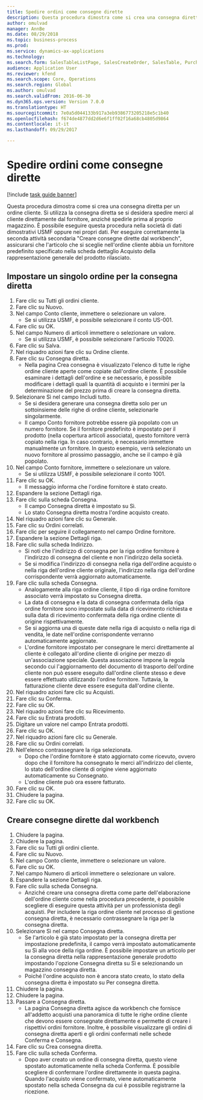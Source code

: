 ```yaml
--- 
title: Spedire ordini come consegne dirette
description: Questa procedura dimostra come si crea una consegna diretta per un ordine cliente.
author: omulvad
manager: AnnBe
ms.date: 08/29/2018
ms.topic: business-process
ms.prod: 
ms.service: dynamics-ax-applications
ms.technology: 
ms.search.form: SalesTableListPage, SalesCreateOrder, SalesTable, PurchCreateFromSalesOrder, VendAccountItemLookup, SalesTableReferences, PurchTable, PurchEditLines, PurchTableReferences, MCRDropShipWorkbench
audience: Application User
ms.reviewer: kfend
ms.search.scope: Core, Operations
ms.search.region: Global
ms.author: omulvad
ms.search.validFrom: 2016-06-30
ms.dyn365.ops.version: Version 7.0.0
ms.translationtype: HT
ms.sourcegitcommit: 7e0a5d044133b917a3eb9386773205218e5c1b40
ms.openlocfilehash: f674de4877dd2d6e6f1ff02f16a68cb4805d9864
ms.contentlocale: it-it
ms.lasthandoff: 09/29/2017

---
```

# <a name="ship-orders-as-direct-deliveries"></a>Spedire ordini come consegne dirette

[!include [task guide banner](../../includes/task-guide-banner.md)]

Questa procedura dimostra come si crea una consegna diretta per un ordine cliente. Si utilizza la consegna diretta se si desidera spedire merci al cliente direttamente dal fornitore, anziché spedirle prima al proprio magazzino. È possibile eseguire questa procedura nella società di dati dimostrativi USMF oppure nei propri dati. Per eseguire correttamente la seconda attività secondaria "Creare consegne dirette dal workbench", assicurarsi che l'articolo che si sceglie nell'ordine cliente abbia un fornitore predefinito specificato nella scheda dettaglio Acquisto della rappresentazione generale del prodotto rilasciato.


## <a name="set-an-individual-order-for-direct-delivery"></a>Impostare un singolo ordine per la consegna diretta
1. Fare clic su Tutti gli ordini cliente.
2. Fare clic su Nuovo.
3. Nel campo Conto cliente, immettere o selezionare un valore.
    * Se si utilizza USMF, è possibile selezionare il conto US-001.  
4. Fare clic su OK.
5. Nel campo Numero di articoli immettere o selezionare un valore.
    * Se si utilizza USMF, è possibile selezionare l'articolo T0020.  
6. Fare clic su Salva.
7. Nel riquadro azioni fare clic su Ordine cliente.
8. Fare clic su Consegna diretta.
    * Nella pagina Crea consegna è visualizzato l'elenco di tutte le righe ordine cliente aperte come copiate dall'ordine cliente. È possibile esaminare i dettagli dell'ordine e se necessario, è possibile modificare i dettagli quali la quantità di acquisto e i termini per la determinazione del prezzo prima di creare la consegna diretta.  
9. Selezionare Sì nel campo Includi tutto.
    * Se si desidera generare una consegna diretta solo per un sottoinsieme delle righe di ordine cliente, selezionarle singolarmente.  
    * Il campo Conto fornitore potrebbe essere già popolato con un numero fornitore. Se il fornitore predefinito è impostato per il prodotto (nella copertura articoli associata), questo fornitore verrà copiato nella riga. In caso contrario, è necessario immettere manualmente un fornitore. In questo esempio, verrà selezionato un nuovo fornitore al prossimo passaggio, anche se il campo è già popolato.   
10. Nel campo Conto fornitore, immettere o selezionare un valore.
    * Se si utilizza USMF, è possibile selezionare il conto 1001.  
11. Fare clic su OK.
    * Il messaggio informa che l'ordine fornitore è stato creato.   
12. Espandere la sezione Dettagli riga.
13. Fare clic sulla scheda Consegna.
    * Il campo Consegna diretta è impostato su Sì.  
    * Lo stato Consegna diretta mostra l'ordine acquisto creato.   
14. Nel riquadro azioni fare clic su Generale.
15. Fare clic su Ordini correlati.
16. Fare clic per seguire il collegamento nel campo Ordine fornitore.
17. Espandere la sezione Dettagli riga.
18. Fare clic sulla scheda Indirizzo.
    * Si noti che l'indirizzo di consegna per la riga ordine fornitore è l'indirizzo di consegna del cliente e non l'indirizzo della società.  
    * Se si modifica l'indirizzo di consegna nella riga dell'ordine acquisto o nella riga dell'ordine cliente originale, l'indirizzo nella riga dell'ordine corrispondente verrà aggiornato automaticamente.  
19. Fare clic sulla scheda Consegna.
    * Analogamente alla riga ordine cliente, il tipo di riga ordine fornitore associato verrà impostato su Consegna diretta.  
    * La data di consegna e la data di consegna confermata della riga ordine fornitore sono impostate sulla data di ricevimento richiesta e sulla data di ricevimento confermata della riga ordine cliente di origine rispettivamente.   
    * Se si aggiorna una di queste date nella riga di acquisto o nella riga di vendita, le date nell'ordine corrispondente verranno automaticamente aggiornate.     
    * L'ordine fornitore impostato per consegnare le merci direttamente al cliente è collegato all'ordine cliente di origine per mezzo di un'associazione speciale. Questa associazione impone la regola secondo cui l'aggiornamento del documento di trasporto dell'ordine cliente non può essere eseguito dall'ordine cliente stesso e deve essere effettuato utilizzando l'ordine fornitore. Tuttavia, la fatturazione cliente deve essere eseguita dall'ordine cliente.  
20. Nel riquadro azioni fare clic su Acquisti.
21. Fare clic su Conferma.
22. Fare clic su OK.
23. Nel riquadro azioni fare clic su Ricevimento.
24. Fare clic su Entrata prodotti.
25. Digitare un valore nel campo Entrata prodotti.
26. Fare clic su OK.
27. Nel riquadro azioni fare clic su Generale.
28. Fare clic su Ordini correlati.
29. Nell'elenco contrassegnare la riga selezionata.
    * Dopo che l'ordine fornitore è stato aggiornato come ricevuto, ovvero dopo che il fornitore ha consegnato le merci all'indirizzo del cliente, lo stato dell'ordine cliente di origine viene aggiornato automaticamente su Consegnato.  
    * L'ordine cliente può ora essere fatturato.    
30. Fare clic su OK.
31. Chiudere la pagina.
32. Fare clic su OK.

## <a name="create-direct-deliveries-from-the-workbench"></a>Creare consegne dirette dal workbench
1. Chiudere la pagina.
2. Chiudere la pagina.
3. Fare clic su Tutti gli ordini cliente.
4. Fare clic su Nuovo.
5. Nel campo Conto cliente, immettere o selezionare un valore.
6. Fare clic su OK.
7. Nel campo Numero di articoli immettere o selezionare un valore.
8. Espandere la sezione Dettagli riga.
9. Fare clic sulla scheda Consegna.
    * Anziché creare una consegna diretta come parte dell'elaborazione dell'ordine cliente come nella procedura precedente, è possibile scegliere di eseguire questa attività per un professionista degli acquisti. Per includere la riga ordine cliente nel processo di gestione consegna diretta, è necessario contrassegnare la riga per la consegna diretta.  
10. Selezionare Sì nel campo Consegna diretta.
    *   Se l'articolo è già stato impostato per la consegna diretta per impostazione predefinita, il campo verrà impostato automaticamente su Sì alla voce della riga ordine. È possibile impostare un articolo per la consegna diretta nella rappresentazione generale prodotto impostando l'opzione Consegna diretta su Sì e selezionando un magazzino consegna diretta.  
    * Poiché l'ordine acquisto non è ancora stato creato, lo stato della consegna diretta è impostato su Per consegna diretta.   
11. Chiudere la pagina.
12. Chiudere la pagina.
13. Passare a Consegna diretta.
    * La pagina Consegna diretta agisce da workbench che fornisce all'addetto acquisti una panoramica di tutte le righe ordine cliente che devono essere consegnate direttamente e permette di creare i rispettivi ordini fornitore. Inoltre, è possibile visualizzare gli ordini di consegna diretta aperti e gli ordini confermati nelle schede Conferma e Consegna.   
14. Fare clic su Crea consegna diretta.
15. Fare clic sulla scheda Conferma.
    * Dopo aver creato un ordine di consegna diretta, questo viene spostato automaticamente nella scheda Conferma. È possibile scegliere di confermare l'ordine direttamente in questa pagina. Quando l'acquisto viene confermato, viene automaticamente spostato nella scheda Consegna da cui è possibile registrarne la ricezione.  


